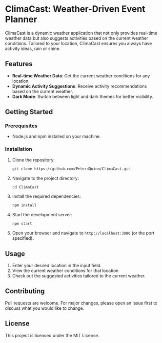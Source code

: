 

# ClimaCast: Weather-Driven Event Planner

ClimaCast is a dynamic weather application that not only provides real-time weather data but also suggests activities based on the current weather conditions. Tailored to your location, ClimaCast ensures you always have activity ideas, rain or shine.

## Features

- **Real-time Weather Data**: Get the current weather conditions for any location.
- **Dynamic Activity Suggestions**: Receive activity recommendations based on the current weather.
- **Dark Mode**: Switch between light and dark themes for better visibility.

## Getting Started

### Prerequisites

- Node.js and npm installed on your machine.

### Installation

1. Clone the repository:
   ```bash
   git clone https://github.com/PeterdQuinn/ClimaCast.git
   ```

2. Navigate to the project directory:
   ```bash
   cd ClimaCast
   ```

3. Install the required dependencies:
   ```bash
   npm install
   ```

4. Start the development server:
   ```bash
   npm start
   ```

5. Open your browser and navigate to `http://localhost:3000` (or the port specified).

## Usage

1. Enter your desired location in the input field.
2. View the current weather conditions for that location.
3. Check out the suggested activities tailored to the current weather.

## Contributing

Pull requests are welcome. For major changes, please open an issue first to discuss what you would like to change.

## License

This project is licensed under the MIT License.

